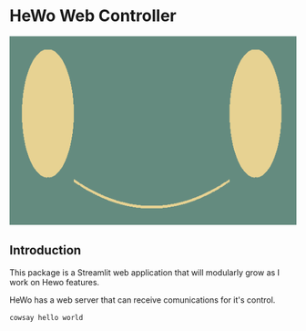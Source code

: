 # HeWo Web Controller

![hewo_face.png](images/hewo_face.png)

## Introduction
This package is a Streamlit web application that will modularly grow as I work on Hewo features.

HeWo has a web server that can receive comunications for it's control.

```bash
cowsay hello world
```